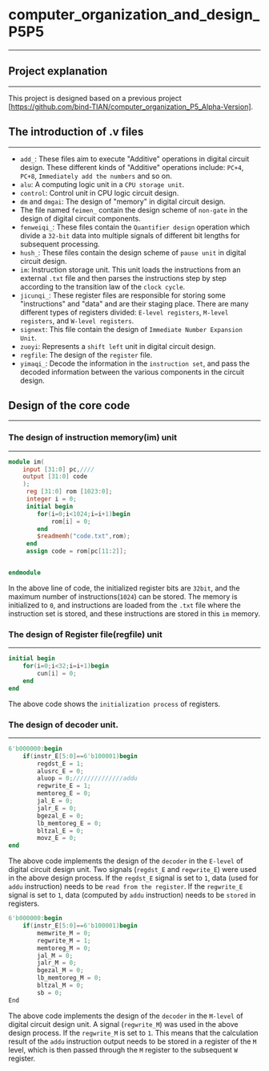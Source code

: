# computer_organization_and_design_P5P5
---

## Project explanation
---

This project is designed based on a previous project [https://github.com/bind-TIAN/computer_organization_P5_Alpha-Version].

## The introduction of .v files
---

*    `add_`: These files aim to execute "Additive" operations in digital circuit design. These different kinds of "Additive" operations include: `PC+4`, `PC+8`, `Immediately add the numbers` and so on.
*    `alu`: A computing logic unit in a `CPU storage unit`.
*    `control`: Control unit in CPU logic circuit design.
*    `dm` and `dmgai`: The design of "memory" in digital circuit design.
*    The file named `feimen_` contain the design scheme of `non-gate` in the design of digital circuit components.
*    `fenweiqi_`: These files contain the `Quantifier design` operation which divide a `32-bit` data into multiple signals of different bit lengths for subsequent processing.
*    `hush_`: These files contain the design scheme of `pause unit` in digital circuit design.
*    `im`: Instruction storage unit. This unit loads the instructions from an external `.txt` file and then parses the instructions step by step according to the transition law of the `clock cycle`.
*    `jicunqi_`: These register files are responsible for storing some "instructions" and "data" and are their staging place. There are many different types of registers divided: `E-level registers`, `M-level registers`, and `W-level registers`.
*    `signext`: This file contain the design of `Immediate Number Expansion Unit`.
*    `zuoyi`: Represents a `shift left` unit in digital circuit design.
*    `regfile`: The design of the `register` file.
*    `yimaqi_`: Decode the information in the `instruction set`, and pass the decoded information between the various components in the circuit design.

## Design of the core code
---

### The design of instruction memory(im) unit
---
```Verilog
module im(
    input [31:0] pc,////
    output [31:0] code
    );
	 reg [31:0] rom [1023:0];
	 integer i = 0;
	 initial begin
		for(i=0;i<1024;i=i+1)begin
			rom[i] = 0;
		end
		$readmemh("code.txt",rom);
	 end
	 assign code = rom[pc[11:2]];


endmodule
```
In the above line of code, the initialized register bits are `32bit`, and the maximum number of instructions(`1024`) can be stored. The memory is initialized to `0`, and instructions are loaded from the `.txt` file where the instruction set is stored, and these instructions are stored in this `im` memory.

### The design of Register file(regfile) unit
---
```Verilog
initial begin
    for(i=0;i<32;i=i+1)begin
        cun[i] = 0;
    end
end
```
The above code shows the `initialization process` of registers.

### The design of decoder unit.
---
```Verilog
6'b000000:begin
    if(instr_E[5:0]==6'b100001)begin
        regdst_E = 1;
        alusrc_E = 0;
        aluop = 0;//////////////addu
        regwrite_E = 1;
        memtoreg_E = 0;
        jal_E = 0;
        jalr_E = 0;
        bgezal_E = 0;
        lb_memtoreg_E = 0;
        bltzal_E = 0;
        movz_E = 0;
end
```
The above code implements the design of the `decoder` in the `E-level` of digital circuit design unit. Two signals (`regdst_E` and `regwrite_E`) were used in the above design process. If the `regdst_E` signal is set to `1`, data (used for `addu` instruction) needs to be `read from the register`. If the `regwrite_E` signal is set to `1`, data (computed by `addu` instruction) needs to be `stored` in registers.

```Verilog
6'b000000:begin
    if(instr_E[5:0]==6'b100001)begin
        memwrite_M = 0;
        regwrite_M = 1;
        memtoreg_M = 0;
        jal_M = 0;
        jalr_M = 0;
        bgezal_M = 0;
        lb_memtoreg_M = 0;
        bltzal_M = 0;
        sb = 0;
End
```
The above code implements the design of the `decoder` in the `M-level` of digital circuit design unit. A signal (`regwrite_M`) was used in the above design process. If the `regwrite_M` is set to `1`. This means that the calculation result of the `addu` instruction output needs to be stored in a register of the `M` level, which is then passed through the `M` register to the subsequent `W` register.

